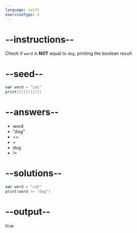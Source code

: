 ```yaml
---
language: swift
exerciseType: 2
---
```


# --instructions--

Check if `word` is **NOT** equal to `dog`, printing the boolean result

# --seed--

```swift
var word = "cat"
print([/][/][/])
```

# --answers--

- word 
-  "dog"
- == 
- = 
- dog
- !=

# --solutions--

```swift
var word = "cat"
print(word != "dog")
```

# --output--

true
